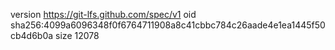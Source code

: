 version https://git-lfs.github.com/spec/v1
oid sha256:4099a6096348f0f6764711908a8c41cbbc784c26aade4e1ea1445f50cb4d6b0a
size 12078

